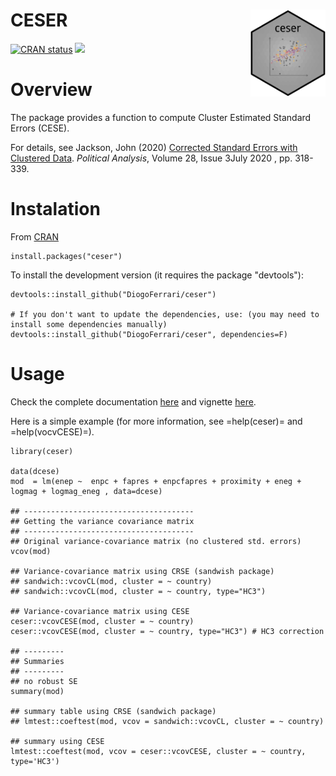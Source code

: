 
CESER <img src='man/figures/logo.png' align="right" height="139" />
===================================================================

[![CRAN status](https://www.r-pkg.org/badges/version/ceser?color=green)](https://cran.r-project.org/package=ceser)
[![](https://travis-ci.org/DiogoFerrari/ceser.svg)](https://travis-ci.org/DiogoFerrari/ceser)

Overview
========

The package provides a function to compute Cluster Estimated Standard Errors (CESE).

For details, see Jackson, John (2020) [Corrected Standard Errors with Clustered Data](https://www.cambridge.org/core/journals/political-analysis/article/corrected-standard-errors-with-clustered-data/F2332E494290725256181955B9BC7428). *Political Analysis*, Volume 28, Issue 3July 2020 , pp. 318-339.


Instalation
===========
From [CRAN](https://cran.r-project.org/web/packages/ceser/index.html)

```
install.packages("ceser")
```

To install the development version (it requires the package "devtools"):

```
devtools::install_github("DiogoFerrari/ceser")

# If you don't want to update the dependencies, use: (you may need to install some dependencies manually)
devtools::install_github("DiogoFerrari/ceser", dependencies=F)
```

Usage
=====

Check the complete documentation [here](http://www.diogoferrari.com/ceser/) and vignette [here](http://www.diogoferrari.com/ceser/articles/ceser.html).

Here is a simple example (for more information, see =help(ceser)= and =help(vocvCESE)=).


```
library(ceser)

data(dcese)
mod  = lm(enep ~  enpc + fapres + enpcfapres + proximity + eneg + logmag + logmag_eneg , data=dcese)

## --------------------------------------
## Getting the variance covariance matrix
## -------------------------------------- 
## Original variance-covariance matrix (no clustered std. errors)
vcov(mod)

## Variance-covariance matrix using CRSE (sandwish package)
## sandwich::vcovCL(mod, cluster = ~ country)
## sandwich::vcovCL(mod, cluster = ~ country, type="HC3")

## Variance-covariance matrix using CESE
ceser::vcovCESE(mod, cluster = ~ country)
ceser::vcovCESE(mod, cluster = ~ country, type="HC3") # HC3 correction

## ---------
## Summaries
## ---------
## no robust SE 
summary(mod)                                                                          

## summary table using CRSE (sandwich package)
## lmtest::coeftest(mod, vcov = sandwich::vcovCL, cluster = ~ country)                   

## summary using CESE
lmtest::coeftest(mod, vcov = ceser::vcovCESE, cluster = ~ country, type='HC3')

```
